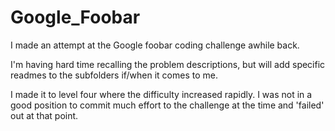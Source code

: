 # Google_Foobar

I made an attempt at the Google foobar coding challenge awhile back. 

I'm having hard time recalling the problem descriptions, but will add specific readmes to the subfolders if/when it comes to me.

I made it to level four where the difficulty increased rapidly. I was not in a good position to commit much effort to the challenge at the time and 'failed' out at that point.
